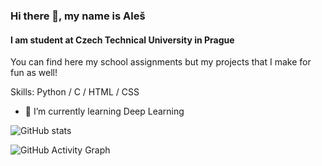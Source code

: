 ### Hi there 👋, my name is Aleš
#### I am student at Czech Technical University in Prague
You can find here my school assignments but my projects that I make for fun as well!

Skills: Python / C / HTML / CSS

- 🌱 I’m currently learning Deep Learning 


![GitHub stats](https://github-readme-stats.vercel.app/api?username=aleskucera&show_icons=true)  

![GitHub Activity Graph](https://activity-graph.herokuapp.com/graph?username=aleskucera)  

